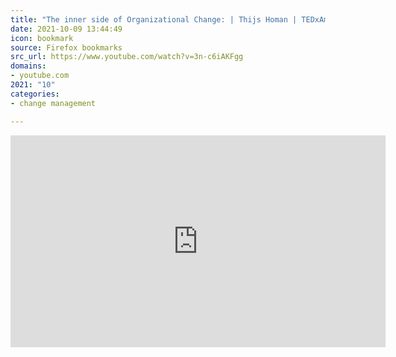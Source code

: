 ```yaml
---
title: "The inner side of Organizational Change: | Thijs Homan | TEDxAmsterdamED - YouTube"
date: 2021-10-09 13:44:49
icon: bookmark
source: Firefox bookmarks
src_url: https://www.youtube.com/watch?v=3n-c6iAKFgg
domains:
- youtube.com
2021: "10"
categories:
- change management

---
```

<iframe width="600" height="339" src="https://www.youtube.com/embed/3n-c6iAKFgg?feature=oembed" frameborder="0" allow="accelerometer; autoplay; clipboard-write; encrypted-media; gyroscope; picture-in-picture" allowfullscreen></iframe>
